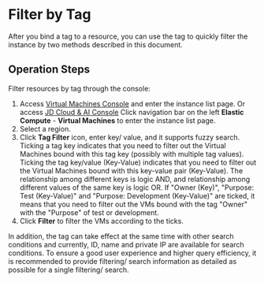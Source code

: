 # Filter by Tag
After you bind a tag to a resource, you can use the tag to quickly filter the instance by two methods described in this document.

## Operation Steps

Filter resources by tag through the console:

1. Access [Virtual Machines Console](https://cns-console.jdcloud.com/host/compute/list) and enter the instance list page. Or access [JD Cloud & AI Console](https://console.jdcloud.com) Click navigation bar on the left **Elastic Compute** - **Virtual Machines** to enter the instance list page.
2. Select a region.
3. Click **Tag Filter** icon, enter key/ value, and it supports fuzzy search. Ticking a tag key indicates that you need to filter out the Virtual Machines bound with this tag key (possibly with multiple tag values). Ticking the tag key/value (Key-Value) indicates that you need to filter out the Virtual Machines bound with this key-value pair (Key-Value). The relationship among different keys is logic AND, and relationship among different values of the same key is logic OR. If "Owner (Key)", "Purpose: Test (Key-Value)" and "Purpose: Development (Key-Value)" are ticked, it means that you need to filter out the VMs bound with the tag "Owner" with the "Purpose" of test or development.
4. Click **Filter** to filter the VMs according to the ticks.

In addition, the tag can take effect at the same time with other search conditions and currently, ID, name and private IP are available for search conditions. To ensure a good user experience and higher query efficiency, it is recommended to provide filtering/ search information as detailed as possible for a single filtering/ search.



